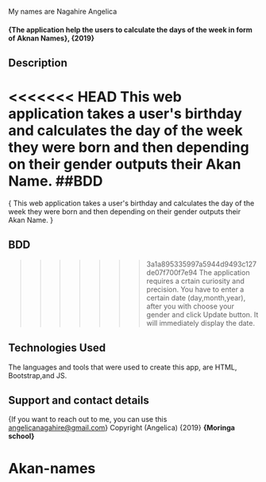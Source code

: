 My names are Nagahire Angelica
#### {The application help the users to calculate the days of the week in form of Aknan Names}, {2019}
## Description
<<<<<<< HEAD
This web application takes a user's birthday and calculates the day of the week they were born and then depending on their gender outputs their Akan Name.
##BDD
=======
{ This web application takes a user's birthday and calculates the day of the week they were born and then depending on their gender outputs their Akan Name. }
## BDD
>>>>>>> 3a1a895335997a5944d9493c127de07f700f7e94
The application requires a crtain curiosity and precision.
You have to enter a certain date (day,month,year), after you with choose your gender and click Update button. 
It will immediately display the date.
## Technologies Used
The languages and tools that were used to create this app, are HTML, Bootstrap,and JS.
## Support and contact details
{If you want to reach out to me, you can use this angelicanagahire@gmail.com}
Copyright (Angelica) {2019} **{Moringa school}**
  # Akan-names
